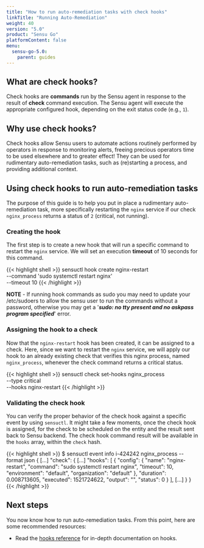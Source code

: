 ```yaml
---
title: "How to run auto-remediation tasks with check hooks"
linkTitle: "Running Auto-Remediation"
weight: 40
version: "5.0"
product: "Sensu Go"
platformContent: false
menu: 
  sensu-go-5.0:
    parent: guides
---
```


## What are check hooks?

Check hooks are **commands** run by the Sensu agent in response to the result of
**check** command execution. The Sensu agent will execute the appropriate
configured hook, depending on the exit status code (e.g., `1`).

## Why use check hooks?

Check hooks allow Sensu users to automate actions routinely performed by
operators in response to monitoring alerts, freeing precious operators time to
be used elsewhere and to greater effect! They can be used for rudimentary
auto-remediation tasks, such as (re)starting a process, and providing additional
context.

## Using check hooks to run auto-remediation tasks

The purpose of this guide is to help you put in place a rudimentary
auto-remediation task, more specifically restarting the `nginx` service if our
check `nginx_process` returns a status of `2` (critical, not running).

### Creating the hook

The first step is to create a new hook that will run a specific command to
restart the `nginx` service. We will set an execution **timeout** of 10 seconds
for this command.

{{< highlight shell >}}
sensuctl hook create nginx-restart  \
--command 'sudo systemctl restart nginx' \
--timeout 10
{{< /highlight >}}

**NOTE** - If running hook commands as sudo you may need to update your /etc/sudoers to allow the sensu user to run the commands without a password, otherwise you may get a '**_sudo: no tty present and no askpass program specified_**' error.

### Assigning the hook to a check

Now that the `nginx-restart` hook has been created, it can be assigned to a
check. Here, since we want to restart the `nginx` service, we will apply our
hook to an already existing check that verifies this nginx process, named
`nginx_process`, whenever the check command returns a critical status.

{{< highlight shell >}}
sensuctl check set-hooks nginx_process  \
--type critical \
--hooks nginx-restart
{{< /highlight >}}

### Validating the check hook

You can verify the proper behavior of the check hook against a specific event by
using `sensuctl`. It might take a few moments, once the check hook is assigned,
for the check to be scheduled on the entity and the result sent back to Sensu
backend. The check hook command result will be available in the `hooks` array,
within the `check` hash.

{{< highlight shell >}}
$ sensuctl event info i-424242 nginx_process --format json
{
  [...]
  "check": {
    [...]
    "hooks": [
      {
        "config": {
          "name": "nginx-restart",
          "command": "sudo systemctl restart nginx",
          "timeout": 10,
          "environment": "default",
          "organization": "default"
        },
        "duration": 0.008713605,
        "executed": 1521724622,
        "output": "",
        "status": 0
      }
    ],
    [...]
  }
}
{{< /highlight >}}

## Next steps

You now know how to run auto-remediation tasks. From this point, here are some
recommended resources:

* Read the [hooks reference][1] for in-depth documentation on hooks.

[1]: ../../reference/hooks/
